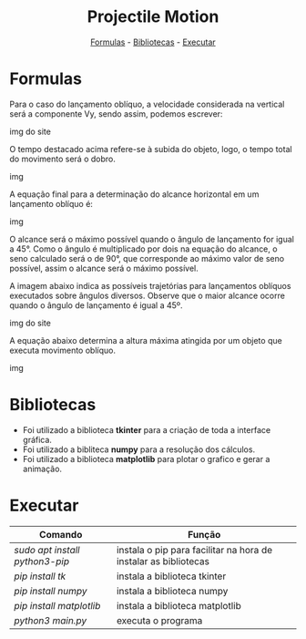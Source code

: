 <h1 align="center">Projectile Motion</h1>
<p style align="center">
  <a href="#formulas">Formulas</a> -
  <a href="#bibliotecas">Bibliotecas</a> -
  <a href="#executar">Executar</a> 
</p>

# Formulas
Para o caso do lançamento oblíquo, a velocidade considerada na vertical será a componente Vy, sendo assim, podemos escrever:

img do site

O tempo destacado acima refere-se à subida do objeto, logo, o tempo total do movimento será o dobro.

img

A equação final para a determinação do alcance horizontal em um lançamento oblíquo é:

img

O alcance será o máximo possível quando o ângulo de lançamento for igual a 45°. Como o ângulo é multiplicado por dois na equação do alcance, o seno calculado será o de 90°, que corresponde ao máximo valor de seno possível, assim o alcance será o máximo possível.

A imagem abaixo indica as possíveis trajetórias para lançamentos oblíquos executados sobre ângulos diversos. Observe que o maior alcance ocorre quando o ângulo de lançamento é igual a 45º.

img do site

A equação abaixo determina a altura máxima atingida por um objeto que executa movimento oblíquo.

img




# Bibliotecas 
+ Foi utilizado a biblioteca **tkinter** para a criação de toda a interface gráfica.
+ Foi utilizado a bibliteca **numpy** para a resolução dos cálculos.
+ Foi utilizado a biblioteca **matplotlib** para plotar o grafico e gerar a animação.
# Executar
|   Comando   |    Função  |    
| -----------------------|-----------------------|
|    *sudo apt install python3-pip*     |     instala o pip para facilitar na hora de instalar as bibliotecas  |   
|     *pip install tk*     |   instala a biblioteca tkinter    |      
|     *pip install numpy*     |    instala a biblioteca numpy    |      
|*pip install matplotlib* | instala a biblioteca matplotlib
| *python3 main.py*| executa o programa